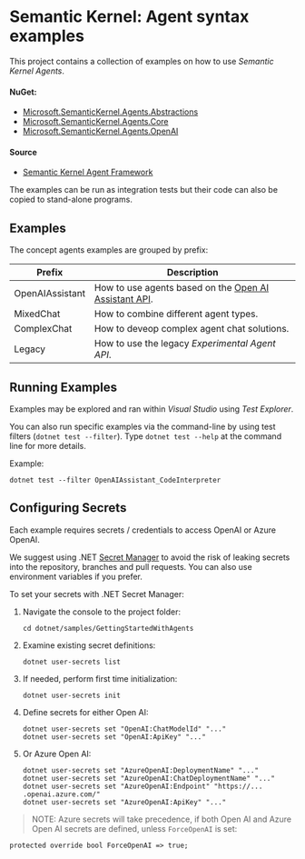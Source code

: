 # Semantic Kernel: Agent syntax examples
This project contains a collection of examples on how to use _Semantic Kernel Agents_.

#### NuGet:
- [Microsoft.SemanticKernel.Agents.Abstractions](https://www.nuget.org/packages/Microsoft.SemanticKernel.Agents.Abstractions)
- [Microsoft.SemanticKernel.Agents.Core](https://www.nuget.org/packages/Microsoft.SemanticKernel.Agents.Core)
- [Microsoft.SemanticKernel.Agents.OpenAI](https://www.nuget.org/packages/Microsoft.SemanticKernel.Agents.OpenAI)

#### Source
- [Semantic Kernel Agent Framework](https://github.com/microsoft/semantic-kernel/tree/main/dotnet/src/Agents)

The examples can be run as integration tests but their code can also be copied to stand-alone programs.

## Examples

The concept agents examples are grouped by prefix:

Prefix|Description
---|---
OpenAIAssistant|How to use agents based on the [Open AI Assistant API](https://platform.openai.com/docs/assistants).
MixedChat|How to combine different agent types.
ComplexChat|How to deveop complex agent chat solutions.
Legacy|How to use the legacy _Experimental Agent API_.

## Running Examples
Examples may be explored and ran within _Visual Studio_ using _Test Explorer_.

You can also run specific examples via the command-line by using test filters (`dotnet test --filter`). Type `dotnet test --help` at the command line for more details.

Example:

```
dotnet test --filter OpenAIAssistant_CodeInterpreter
```

## Configuring Secrets

Each example requires secrets / credentials to access OpenAI or Azure OpenAI.

We suggest using .NET [Secret Manager](https://learn.microsoft.com/en-us/aspnet/core/security/app-secrets) to avoid the risk of leaking secrets into the repository, branches and pull requests. You can also use environment variables if you prefer.

To set your secrets with .NET Secret Manager:

1. Navigate the console to the project folder:

    ```
    cd dotnet/samples/GettingStartedWithAgents
    ```

2. Examine existing secret definitions:

    ```
    dotnet user-secrets list
    ```

2. If needed, perform first time initialization:

    ```
    dotnet user-secrets init
    ```

4. Define secrets for either Open AI:

    ```
    dotnet user-secrets set "OpenAI:ChatModelId" "..."
    dotnet user-secrets set "OpenAI:ApiKey" "..."
    ```

5. Or Azure Open AI:

    ```
    dotnet user-secrets set "AzureOpenAI:DeploymentName" "..."
    dotnet user-secrets set "AzureOpenAI:ChatDeploymentName" "..."
    dotnet user-secrets set "AzureOpenAI:Endpoint" "https://... .openai.azure.com/"
    dotnet user-secrets set "AzureOpenAI:ApiKey" "..."
    ```

> NOTE: Azure secrets will take precedence, if both Open AI and Azure Open AI secrets are defined, unless `ForceOpenAI` is set:

```
protected override bool ForceOpenAI => true;
```
